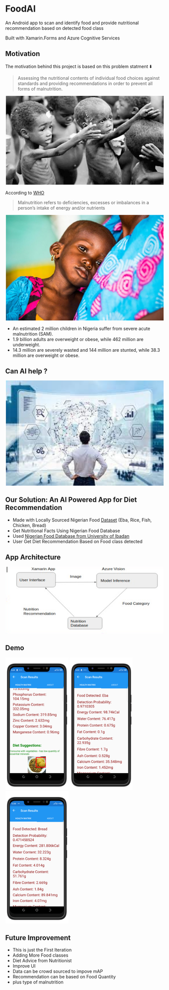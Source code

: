 # FoodAI
An Android app to scan and identify food and provide nutritional recommendation based on detected food class

Built with Xamarin.Forms and Azure Cognitive Services

## Motivation
The motivation behind this project is based on this problem statment :arrow_down:
>  Assessing the nutritional contents of individual food choices against standards and providing recommendations in order to prevent all forms of malnutrition.

<div align='center'>
  <img src='./images/malnutrition.jpg' width="500px">
</div>

According to [WHO](https://www.who.int/) 
> Malnutrition refers to deficiencies, excesses or imbalances in a person’s intake of energy and/or nutrients 
<div align='center'>
    <img src='./images/malnutrition2.jpg' width="500px"> 
</div>

- An estimated 2 million children in Nigeria suffer from severe acute malnutrition (SAM). 
- 1.9 billion adults are overweight or obese, while 462 million are underweight. 
- 14.3 million are severely wasted and 144 million are stunted, while 38.3 million are overweight or obese.

## Can AI help ?

<div align='center'>
  <img src='./images/can_AI_help.jpeg' width="500px">
</div>

## Our Solution: An AI Powered App for Diet Recommendation
- Made with Locally Sourced Nigerian Food [Dataset](https://drive.google.com/drive/folders/1zxRJTOuBznBRbXpFDNzXMHGK4GD5NvPg?usp=sharing) (Eba, Rice, Fish, Chicken, Bread)
- Get Nutritional Facts Using Nigerian Food Database
- Used [Nigerian Food Database from University of Ibadan](http://nigeriafooddata.ui.edu.ng/Database)
- User Get Diet Recommendation Based on Food class detected

## App Architecture
<div align='center'>
  <img src='./images/architecture.png' width="500px">
</div>

## Demo
<img src="./images/UI_1.png" width="200"/> <img src="./images/UI_2.png" width="200"/> <img src="./images/UI_3.png" width="200"/> 

## Future Improvement

- This is just the First Iteration
- Adding More Food classes
- Diet Advice from Nutritionist
- Improve UI
- Data can be  crowd sourced to impove mAP
- Recommendation can  be based on Food Quantity 
- plus type of malnutrition
